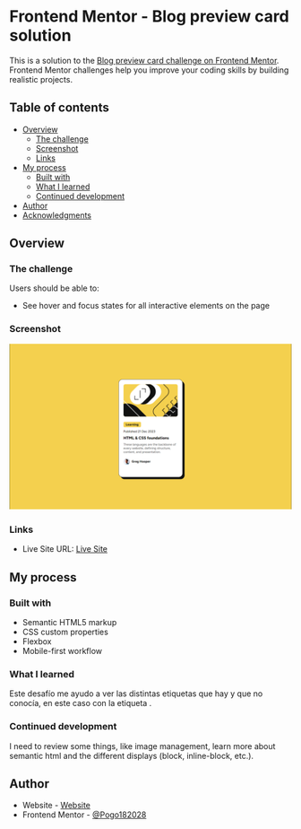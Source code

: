 # Frontend Mentor - Blog preview card solution

This is a solution to the [Blog preview card challenge on Frontend Mentor](https://www.frontendmentor.io/challenges/blog-preview-card-ckPaj01IcS). Frontend Mentor challenges help you improve your coding skills by building realistic projects.

## Table of contents

- [Overview](#overview)
  - [The challenge](#the-challenge)
  - [Screenshot](#screenshot)
  - [Links](#links)
- [My process](#my-process)
  - [Built with](#built-with)
  - [What I learned](#what-i-learned)
  - [Continued development](#continued-development)
- [Author](#author)
- [Acknowledgments](#acknowledgments)

## Overview

### The challenge

Users should be able to:

- See hover and focus states for all interactive elements on the page

### Screenshot

![Overview](./images/Overview.png)

### Links

- Live Site URL: [Live Site](https://frontendmentor-blogpreviewcard182028.netlify.app)

## My process

### Built with

- Semantic HTML5 markup
- CSS custom properties
- Flexbox
- Mobile-first workflow

### What I learned

Este desafío me ayudo a ver las distintas etiquetas que hay y que no conocía, en este caso con la etiqueta <time>.

### Continued development

I need to review some things, like image management, learn more about semantic html and the different displays (block, inline-block, etc.).

## Author

- Website - [Website](https://frontendmentor-blogpreviewcard182028.netlify.app)
- Frontend Mentor - [@Pogo182028](https://www.frontendmentor.io/profile/Pogo182028)
